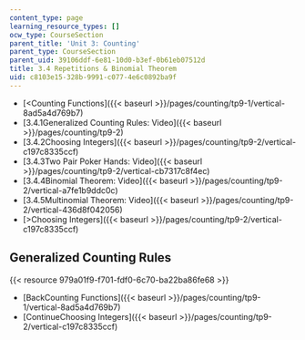 ```yaml
---
content_type: page
learning_resource_types: []
ocw_type: CourseSection
parent_title: 'Unit 3: Counting'
parent_type: CourseSection
parent_uid: 39106ddf-6e81-10d0-b3ef-0b61eb07512d
title: 3.4 Repetitions & Binomial Theorem
uid: c8103e15-328b-9991-c077-4e6c0892ba9f
---
```


*   [\<Counting Functions]({{< baseurl >}}/pages/counting/tp9-1/vertical-8ad5a4d769b7)
*   [3.4.1Generalized Counting Rules: Video]({{< baseurl >}}/pages/counting/tp9-2)
*   [3.4.2Choosing Integers]({{< baseurl >}}/pages/counting/tp9-2/vertical-c197c8335ccf)
*   [3.4.3Two Pair Poker Hands: Video]({{< baseurl >}}/pages/counting/tp9-2/vertical-cb7317c8f4ec)
*   [3.4.4Binomial Theorem: Video]({{< baseurl >}}/pages/counting/tp9-2/vertical-a7fe1b9ddc0c)
*   [3.4.5Multinomial Theorem: Video]({{< baseurl >}}/pages/counting/tp9-2/vertical-436d8f042056)
*   [\>Choosing Integers]({{< baseurl >}}/pages/counting/tp9-2/vertical-c197c8335ccf)

Generalized Counting Rules
--------------------------

{{< resource 979a01f9-f701-fdf0-6c70-ba22ba86fe68 >}}

*   [BackCounting Functions]({{< baseurl >}}/pages/counting/tp9-1/vertical-8ad5a4d769b7)
*   [ContinueChoosing Integers]({{< baseurl >}}/pages/counting/tp9-2/vertical-c197c8335ccf)